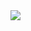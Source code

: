 <img src="https://camo.githubusercontent.com/092a8546ecb261808d14bc1d33f6a65513d840a4/68747470733a2f2f75706c6f61642e63632f69312f323031382f31312f30352f4930686550312e6769663f7261773d74727565?raw=true"/>
